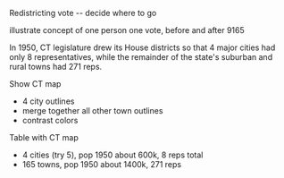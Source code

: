 Redistricting vote -- decide where to go

illustrate concept of one person one vote, before and after 9165

In 1950, CT legislature drew its House districts so that 4 major cities had only 8 representatives, while the remainder of the state's suburban and rural towns had 271 reps.

Show CT map
- 4 city outlines
- merge together all other town outlines
- contrast colors

Table with CT map
- 4 cities (try 5), pop 1950 about 600k, 8 reps total
- 165 towns, pop 1950 about 1400k, 271 reps 
